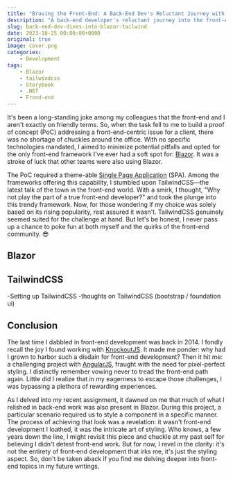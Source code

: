 ```yaml
---
title: "Braving the Front-End: A Back-End Dev's Reluctant Journey with Blazor and Tailwind"
description: "A back-end developer's reluctant journey into the front-end world with Blazor and TailwindCSS."
slug: back-end-dev-dives-into-blazor-tailwind
date: 2023-10-25 00:00:00+0000
original: true
image: cover.png
categories:
    - Development
tags:
    - Blazor
    - tailwindcss
    - Storybook
    - .NET
    - Frond-end
---
```


It's been a long-standing joke among my colleagues that the front-end and I aren't exactly on friendly terms. So, when the task fell to me to build a proof of concept (PoC) addressing a front-end-centric issue for a client, there was no shortage of chuckles around the office. With no specific technologies mandated, I aimed to minimize potential pitfalls and opted for the only front-end framework I've ever had a soft spot for: [Blazor](https://dotnet.microsoft.com/en-us/apps/aspnet/web-apps/blazor). It was a stroke of luck that other teams were also using Blazor.

The PoC required a theme-able [Single Page Application](https://en.wikipedia.org/wiki/Single-page_application) (SPA). Among the frameworks offering this capability, I stumbled upon TailwindCSS—the latest talk of the town in the front-end world. With a smirk, I thought, "Why not play the part of a true front-end developer?" and took the plunge into this trendy framework. Now, for those wondering if my choice was solely based on its rising popularity, rest assured it wasn't. TailwindCSS genuinely seemed suited for the challenge at hand. But let's be honest, I never pass up a chance to poke fun at both myself and the quirks of the front-end community. 😎

## Blazor

## TailwindCSS

-Setting up TailwindCSS
-thoughts on TailwindCSS (bootstrap / foundation ui)

## Conclusion

The last time I dabbled in front-end development was back in 2014. I fondly recall the joy I found working with [KnockoutJS](https://knockoutjs.com/). It made me ponder: why had I grown to harbor such a disdain for front-end development? Then it hit me: a challenging project with [AngularJS](https://angularjs.org/), fraught with the need for pixel-perfect styling. I distinctly remember vowing never to tread the front-end path again. Little did I realize that in my eagerness to escape those challenges, I was bypassing a plethora of rewarding experiences.

As I delved into my recent assignment, it dawned on me that much of what I relished in back-end work was also present in Blazor. During this project, a particular scenario required us to style a component in a specific manner. The process of achieving that look was a revelation: it wasn't front-end development I loathed, it was the intricate art of styling. Who knows, a few years down the line, I might revisit this piece and chuckle at my past self for believing I didn't detest front-end work. But for now, I revel in the clarity: it's not the entirety of front-end development that irks me, it's just the styling aspect. So, don't be taken aback if you find me delving deeper into front-end topics in my future writings.

